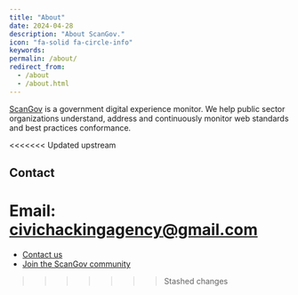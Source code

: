 ```yaml
---
title: "About"
date: 2024-04-28
description: "About ScanGov."
icon: "fa-solid fa-circle-info"
keywords: 
permalin: /about/
redirect_from:
  - /about
  - /about.html
---
```


[ScanGov](https://scangov.org) is a government digital experience monitor. We help public sector organizations understand, address and continuously monitor web standards and best practices conformance.

<<<<<<< Updated upstream
## Contact

Email: <civichackingagency@gmail.com>
=======
* [Contact us](/contact)
* [Join the ScanGov community](/community)
>>>>>>> Stashed changes
